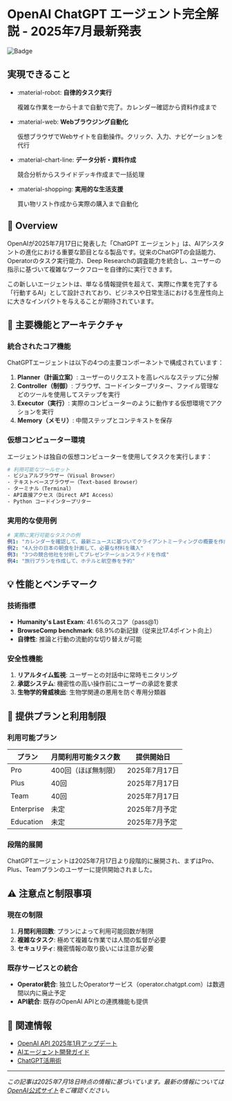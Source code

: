 # OpenAI ChatGPT エージェント完全解説 - 2025年7月最新発表

![Badge](https://img.shields.io/badge/AI-ChatGPT%20Agent-blue.svg)

## 実現できること

<div class="grid cards" markdown>

-   :material-robot: **自律的タスク実行**
    
    複雑な作業を一から十まで自動で完了。カレンダー確認から資料作成まで

-   :material-web: **Webブラウジング自動化**
    
    仮想ブラウザでWebサイトを自動操作。クリック、入力、ナビゲーションを代行

-   :material-chart-line: **データ分析・資料作成**
    
    競合分析からスライドデッキ作成まで一括処理

-   :material-shopping: **実用的な生活支援**
    
    買い物リスト作成から実際の購入まで自動化

</div>

## 📖 Overview

OpenAIが2025年7月17日に発表した「ChatGPT エージェント」は、AIアシスタントの進化における重要な節目となる製品です。従来のChatGPTの会話能力、Operatorのタスク実行能力、Deep Researchの調査能力を統合し、ユーザーの指示に基づいて複雑なワークフローを自律的に実行できます。

この新しいエージェントは、単なる情報提供を超えて、実際に作業を完了する「行動するAI」として設計されており、ビジネスや日常生活における生産性向上に大きなインパクトを与えることが期待されています。

## 🔧 主要機能とアーキテクチャ

### 統合されたコア機能

ChatGPTエージェントは以下の4つの主要コンポーネントで構成されています：

1. **Planner（計画立案）**: ユーザーのリクエストを高レベルなステップに分解
2. **Controller（制御）**: ブラウザ、コードインタープリター、ファイル管理などのツールを使用してステップを実行
3. **Executor（実行）**: 実際のコンピューターのように動作する仮想環境でアクションを実行
4. **Memory（メモリ）**: 中間ステップとコンテキストを保存

### 仮想コンピューター環境

エージェントは独自の仮想コンピューターを使用してタスクを実行します：

```bash
# 利用可能なツールセット
- ビジュアルブラウザー（Visual Browser）
- テキストベースブラウザー（Text-based Browser）
- ターミナル（Terminal）
- API直接アクセス（Direct API Access）
- Python コードインタープリター
```

### 実用的な使用例

```yaml
# 実際に実行可能なタスクの例
例1: "カレンダーを確認して、最新ニュースに基づいてクライアントミーティングの概要を作成"
例2: "4人分の日本の朝食を計画して、必要な材料を購入"
例3: "3つの競合他社を分析してプレゼンテーションスライドを作成"
例4: "旅行プランを作成して、ホテルと航空券を予約"
```

## 💡 性能とベンチマーク

### 技術指標

- **Humanity's Last Exam**: 41.6%のスコア（pass@1）
- **BrowseComp benchmark**: 68.9%の新記録（従来比17.4ポイント向上）
- **自律性**: 推論と行動の流動的な切り替えが可能

### 安全性機能

1. **リアルタイム監視**: ユーザーとの対話中に常時モニタリング
2. **承認システム**: 機密性の高い操作前にユーザーの承認を要求
3. **生物学的脅威検出**: 生物学関連の悪用を防ぐ専用分類器

## 🚀 提供プランと利用制限

### 利用可能プラン

| プラン | 月間利用可能タスク数 | 提供開始日 |
|--------|-------------------|-----------|
| Pro | 400回（ほぼ無制限） | 2025年7月17日 |
| Plus | 40回 | 2025年7月17日 |
| Team | 40回 | 2025年7月17日 |
| Enterprise | 未定 | 2025年7月予定 |
| Education | 未定 | 2025年7月予定 |

### 段階的展開

ChatGPTエージェントは2025年7月17日より段階的に展開され、まずはPro、Plus、Teamプランのユーザーに提供開始されました。

## ⚠️ 注意点と制限事項

### 現在の制限

1. **月間利用回数**: プランによって利用可能回数が制限
2. **複雑なタスク**: 極めて複雑な作業では人間の監督が必要
3. **セキュリティ**: 機密情報の取り扱いには注意が必要

### 既存サービスとの統合

- **Operator統合**: 独立したOperatorサービス（operator.chatgpt.com）は数週間以内に廃止予定
- **API統合**: 既存のOpenAI APIとの連携機能も提供

## 🔗 関連情報

- [OpenAI API 2025年1月アップデート](./openai-api-2025-updates.md)
- [AIエージェント開発ガイド](./ai-agent-development-guide.md)
- [ChatGPT活用術](./chatgpt-advanced-usage.md)

---

*この記事は2025年7月18日時点の情報に基づいています。最新の情報については[OpenAI公式サイト](https://openai.com/)をご確認ください。*